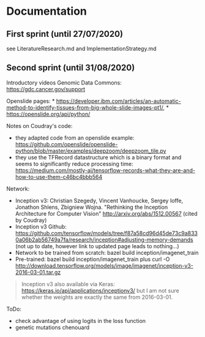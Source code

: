 # Documentation
## First sprint (until 27/07/2020)
see LiteratureResearch.md and ImplementationStrategy.md

## Second sprint (until 31/08/2020)

Introductory videos Genomic Data Commons: <https://gdc.cancer.gov/support>

Openslide pages: 
    * <https://developer.ibm.com/articles/an-automatic-method-to-identify-tissues-from-big-whole-slide-images-pt1/>, 
    * <https://openslide.org/api/python/>

Notes on Coudray's code: 
* they adapted code from an openslide example: <https://github.com/openslide/openslide-python/blob/master/examples/deepzoom/deepzoom_tile.py>
* they use the TFRecord datastructure which is a binary format and seems to significantly reduce processing time: https://medium.com/mostly-ai/tensorflow-records-what-they-are-and-how-to-use-them-c46bc4bbb564

Network: 
* Inception v3: Christian Szegedy, Vincent Vanhoucke, Sergey Ioffe, Jonathon Shlens, Zbigniew Wojna. "Rethinking the Inception Architecture for Computer Vision" http://arxiv.org/abs/1512.00567 (cited by Coudray)
* Inception v3 Github: https://github.com/tensorflow/models/tree/f87a58cd96d45de73c9a8330a06b2ab56749a7fa/research/inception#adjusting-memory-demands (not up to date, however link to updated page leads to nothing...)
* Network to be trained from scratch: bazel build inception/imagenet_train
* Pre-trained: bazel build inception/imagenet_train 
plus curl -O http://download.tensorflow.org/models/image/imagenet/inception-v3-2016-03-01.tar.gz
> Inception v3 also available via Keras: https://keras.io/api/applications/inceptionv3/ but I am not sure whether the weights are exactly the same from 2016-03-01. 

ToDo: 
* check advantage of using logits in the loss function
* genetic mutations chenouard
